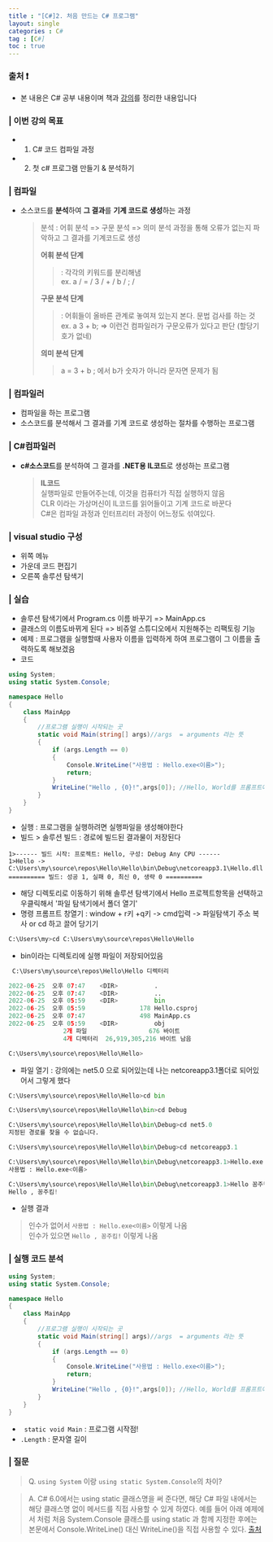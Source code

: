 ```yaml
---
title : "[C#]2. 처음 만드는 C# 프로그램"
layout: single
categories : C#
tag : [C#]
toc : true
---
```

### 출처 :exclamation:
- 본 내용은 C# 공부 내용이며 책과 [강의](https://www.youtube.com/playlist?list=PLVsNizTWUw7Eye-a7CY7f1zeLWJNWe163)를 정리한 내용입니다

### | 이번 강의 목표
- 1. C# 코드 컴파일 과정
- 2. 첫 c# 프로그램 만들기 & 분석하기
  
### | 컴파일
- 소스코드를 **분석**하여 **그 결과**를 **기계 코드로 생성**하는 과정
  > 분석 : 어휘 분석 => 구문 분석 => 의미 분석 과정을 통해 오류가 없는지 파악하고 그 결과를 기계코드로 생성  
  > 
  > **어휘 분석 단계**
  >>: 각각의 키워드를 분리해냄  
  >> ex. a / = / 3 / + / b / ; /  
  > 
  > **구문 분석 단계** 
  >>: 어휘들이 올바른 관계로 놓여져 있는지 본다. 문법 검사를 하는 것  
  >> ex. a 3 + b; => 이런건 컴파일러가 구문오류가 있다고 판단 (할당기호가 없네)  
  > 
  > **의미 분석 단계**
  >> a = 3 + b ; 에서 b가 숫자가 아니라 문자면 문제가 됨
  
### | 컴파일러
- 컴파일을 하는 프로그램
- 소스코드를 분석해서 그 결과를 기계 코드로 생성하는 절차를 수행하는 프로그램

### | C#컴파일러
- **c#소스코드**를 분석하여 그 결과를 **.NET용 IL코드**로 생성하는 프로그램
  > **IL코드**   
  > 실행파일로 만들어주는데, 이것을 컴퓨터가 직접 실행하지 않음  
  > CLR 이라는 가상머신이 IL코드를 읽어들이고 기계 코드로 바꾼다  
  > C#은 컴파일 과정과 인터프리터 과정이 어느정도 섞여있다.
  > 

### | visual studio 구성
- 위쪽 메뉴
- 가운데 코드 편집기
- 오른쪽 솔루션 탐색기

### | 실습
- 솔루션 탐색기에서 Program.cs 이름 바꾸기 => MainApp.cs
- 클래스의 이름도바뀌게 된다 => 비쥬얼 스튜디오에서 지원해주는 리팩토링 기능
- 예제 : 프로그램을 실행할때 사용자 이름을 입력하게 하여 프로그램이 그 이름을 출력하도록 해보겠음
- 코드  

```c#
using System;
using static System.Console;

namespace Hello
{
    class MainApp
    {
        //프로그램 실행이 시작되는 곳
        static void Main(string[] args)//args  = arguments 라는 뜻
        {
            if (args.Length == 0)
            {
                Console.WriteLine("사용법 : Hello.exe<이름>");
                return;
            }
            WriteLine("Hello , {0}!",args[0]); //Hello, World를 프롬프트에 출력
        }
    }
}
```

- 실행 : 프로그램을 실행하려면 실행파일을 생성해야한다 
- 빌드 > 솔루션 빌드 : 경로에 빌드된 결과물이 저장된다

```
1>------ 빌드 시작: 프로젝트: Hello, 구성: Debug Any CPU ------
1>Hello -> C:\Users\my\source\repos\Hello\Hello\bin\Debug\netcoreapp3.1\Hello.dll
========== 빌드: 성공 1, 실패 0, 최신 0, 생략 0 ==========
```

- 해당 디렉토리로 이동하기 위해 솔루션 탐색기에서 Hello 프로젝트항목을 선택하고 우클릭해서 '파일 탐색기에서 폴더 열기'
- 명령 프롬프트 창열기 :  window + r키 +q키 -> cmd입력 -> 파일탐색기 주소 복사 or cd 하고 끌어 당기기

```python
C:\Users\my>cd C:\Users\my\source\repos\Hello\Hello
```

- bin이라는 디렉토리에 실행 파일이 저장되어있음 

```python
 C:\Users\my\source\repos\Hello\Hello 디렉터리

2022-06-25  오후 07:47    <DIR>          .
2022-06-25  오후 07:47    <DIR>          ..
2022-06-25  오후 05:59    <DIR>          bin
2022-06-25  오후 05:59               178 Hello.csproj
2022-06-25  오후 07:47               498 MainApp.cs
2022-06-25  오후 05:59    <DIR>          obj
               2개 파일                 676 바이트
               4개 디렉터리  26,919,305,216 바이트 남음

C:\Users\my\source\repos\Hello\Hello>
```
- 파일 열기 : 강의에는 net5.0 으로 되어있는데 나는 netcoreapp3.1폴더로 되어있어서 그렇게 했다
```python
C:\Users\my\source\repos\Hello\Hello>cd bin

C:\Users\my\source\repos\Hello\Hello\bin>cd Debug

C:\Users\my\source\repos\Hello\Hello\bin\Debug>cd net5.0
지정된 경로를 찾을 수 없습니다.

C:\Users\my\source\repos\Hello\Hello\bin\Debug>cd netcoreapp3.1

C:\Users\my\source\repos\Hello\Hello\bin\Debug\netcoreapp3.1>Hello.exe
사용법 : Hello.exe<이름>

C:\Users\my\source\repos\Hello\Hello\bin\Debug\netcoreapp3.1>Hello 꽁주킴
Hello , 꽁주킴!

```

- 실행 결과 
 > 인수가 없어서 ```사용법 : Hello.exe<이름>``` 이렇게 나옴  
 > 인수가 있으면 ```Hello , 꽁주킴!``` 이렇게 나옴
 

### | 실행 코드 분석

```C#
using System;
using static System.Console;

namespace Hello
{
    class MainApp
    {
        //프로그램 실행이 시작되는 곳
        static void Main(string[] args)//args  = arguments 라는 뜻
        {
            if (args.Length == 0)
            {
                Console.WriteLine("사용법 : Hello.exe<이름>");
                return;
            }
            WriteLine("Hello , {0}!",args[0]); //Hello, World를 프롬프트에 출력
        }
    }
}
``` 

- ``` static void Main``` : 프로그램 시작점!
- ```.Length``` : 문자열 길이

### | 질문
> Q. ```using System``` 이랑 ```using static System.Console```의 차이?

> A. C# 6.0에서는 using static 클래스명을 써 준다면, 해당 C# 파일 내에서는 해당 클래스명 없이 메서드를 직접 사용할 수 있게 하였다. 예를 들어 아래 예제에서 처럼 처음 System.Console 클래스를 using static 과 함께 지정한 후에는 본문에서 Console.WriteLine() 대신 WriteLine()을 직접 사용할 수 있다. [출처](https://www.csharpstudy.com/CS6/CSharp-using-static-member.aspx)
> 
